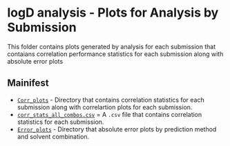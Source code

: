 # logD analysis - Plots for Analysis by Submission
This folder contains plots generated by analysis for each submission that contaians correlation performance statistics for each submission along with absolute error plots

## Mainifest

- [`Corr_plots`](Corr_plots/) - Directory that contains correlation statistics for each submission along with correlartion plots for each submission.
- [`corr_stats_all_combos.csv`](Corr_plots/corr_stats_all_combos.csv) = A `.csv` file that contains correlation statistics for each submission.
- [`Error_plots`](Error_plots/) - Directory that absolute error plots by prediction method and solvent combination.